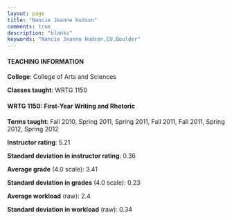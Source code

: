 ```yaml
---
layout: page
title: "Nancie Jeanne Hudson" 
comments: true
description: "blanks"
keywords: "Nancie Jeanne Hudson,CU,Boulder"
---
```

<head>
<script src="https://ajax.googleapis.com/ajax/libs/jquery/2.1.3/jquery.min.js"></script>
<script src="https://dl.dropboxusercontent.com/s/pc42nxpaw1ea4o9/highcharts.js?dl=0"></script>
<!-- <script src="../assets/js/highcharts.js"></script> -->
<style type="text/css">@font-face {
	font-family: "Bebas Neue";
	src: url(https://www.filehosting.org/file/details/544349/BebasNeue Regular.otf) format("opentype");
	}
	h1.Bebas { 
		font-family: "Bebas Neue", Verdana, Tahoma;
	}
</style>
</head>
	   
#### TEACHING INFORMATION

**College**: College of Arts and Sciences

**Classes taught**: WRTG 1150

#### WRTG 1150: First-Year Writing and Rhetoric

**Terms taught**: Fall 2010, Spring 2011, Spring 2011, Fall 2011, Fall 2011, Spring 2012, Spring 2012

**Instructor rating**: 5.21

**Standard deviation in instructor rating**: 0.36

**Average grade** (4.0 scale): 3.41

**Standard deviation in grades** (4.0 scale): 0.23

**Average workload** (raw): 2.4

**Standard deviation in workload** (raw): 0.34

